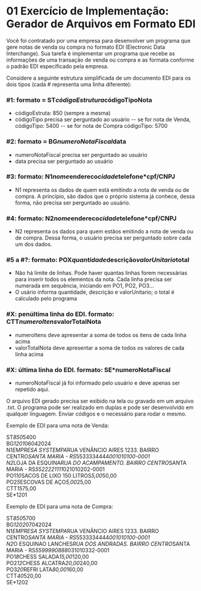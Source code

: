 # 01 Exercício de Implementação: Gerador de Arquivos em Formato EDI

Você foi contratado por uma empresa para desenvolver um programa que gere notas de venda ou compra no formato EDI (Electronic Data Interchange). Sua tarefa é implementar um programa que recebe as informações de uma transação de venda ou compra e as formata conforme o padrão EDI especificado pela empresa.

Considere a seguinte estrutura simplificada de um documento EDI para os dois tipos (cada # representa uma linha diferente):

### #1: formato = ST*códigoEstrutura*códigoTipoNota
- códigoEstruta: 850 (sempre a mesma)
- códigoTipo precisa ser perguntado ao usuário
-- se for nota de Venda, códigoTipo: 5400
-- se for nota de Compra códigoTipo: 5700

### #2: formato = BG*numeroNotaFiscal*data
- numeroNotaFiscal precisa ser perguntado ao usuário
- data precisa ser perguntado ao usuário

### #3: formato: N1*nome*endereco*cidade*telefone*cpf/CNPJ
- N1 representa os dados de quem está emitindo a nota de venda ou de compra. A princípio, são dados que o próprio sistema já conhece, dessa forma, não precisa ser perguntado ao usuário.

### #4: formato: N2*nome*endereco*cidade*telefone*cpf/CNPJ
- N2 representa os dados para quem estãos emitindo a nota de venda ou de compra. Dessa forma, o usuário precisa ser perguntado sobre cada um dos dados.

### #5 a #?: formato: POX*quantidade*descrição*valorUnitario*total
- Não há limite de linhas. Pode haver quantas linhas forem necessárias para inserir todos os elementos da nota. Cada linha precisa ser numerada em sequência, iniciando em PO1, PO2, PO3...
- O usário informa quantidade, descrição e valorUnitario; o total é calculado pelo programa

### #X: penúltima linha do EDI. formato: CTT*numeroItens*valorTotalNota
- numeroItens deve apresentar a soma de todos os itens de cada linha acima
- valorTotalNota deve apresentar a soma de todos os valores de cada linha acima

### #X: última linha do EDI. formato: SE*numeroNotaFiscal
- numeroNotaFiscal já foi informado pelo usuário e deve apenas ser repetido aqui.

O arquivo EDI gerado precisa ser exibido na tela ou gravado em um arquivo .txt. O programa pode ser realizado em duplas e pode ser desenvolvido em qualquer linguagem. Enviar códigos e o necessário para rodar o mesmo.

Exemplo de EDI para uma nota de Venda:

ST*850*5400<br/>
BG*1201*06042024<br/>
N1*EMPRESA SYSTEMPA*RUA VENÂNCIO AIRES 1233. BAIRRO CENTRO*SANTA MARIA - RS*5533334444*001010100-0001<br/>
N2*LOJA DA ESQUINA*RUA DO ACAMPAMENTO. BAIRRO CENTRO*SANTA MARIA - RS*5522221111*021010202-0001<br/>
PO1*10*SACOS DE LIXO 150 LITROS*5,00*50,00<br/>
PO2*5*ESCOVAS DE AÇO*5,00*25,00<br/>
CTT*15*75,00<br/>
SE*1201<br/>

Exemplo de EDI para uma nota de Compra:

ST*850*5700<br/>
BG*1202*07042024<br/>
N1*EMPRESA SYSTEMPA*RUA VENÂNCIO AIRES 1233. BAIRRO CENTRO*SANTA MARIA - RS*5533334444*001010100-0001<br/>
N2*O ESQUINAO LANCHES*RUA DOS ANDRADAS. BAIRRO CENTRO*SANTA MARIA - RS*5599990888*031010332-0001<br/>
PO1*8*CHESS SALADA*15,00*120,00<br/>
PO2*12*CHESS ALCATRA*20,00*240,00<br/>
PO3*20*REFRI LATA*80,00*160,00<br/>
CTT*40*520,00<br/>
SE*1202<br/>